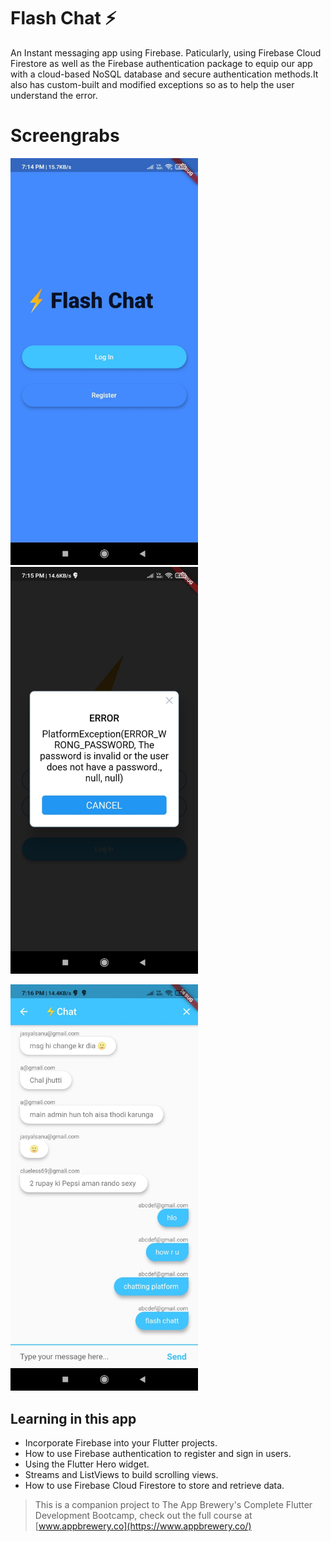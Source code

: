 # Flash Chat ⚡️

An Instant messaging app using Firebase. Paticularly, using Firebase Cloud Firestore as well as the Firebase authentication package to equip our app with a cloud-based NoSQL database and secure authentication methods.It also has custom-built and modified exceptions so as to help the user understand the error. 

# Screengrabs

<img src='https://github.com/Arth-999/Images/blob/main/chat3.jpg' width='300'>       <img src='https://github.com/Arth-999/Images/blob/main/chat2.jpg' width='300'>


<img src='https://github.com/Arth-999/Images/blob/main/chat1.jpg' width='300'>

## Learning in this app

- Incorporate Firebase into your Flutter projects.
- How to use Firebase authentication to register and sign in users.
- Using the Flutter Hero widget.
- Streams and ListViews to build scrolling views.
- How to use Firebase Cloud Firestore to store and retrieve data.



>This is a companion project to The App Brewery's Complete Flutter Development Bootcamp, check out the full course at [www.appbrewery.co](https://www.appbrewery.co/)
